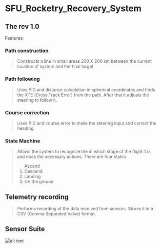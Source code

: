 ﻿# SFU_Rocketry_Recovery_System
## The rev 1.0  
Features: 
### Path construction 
> Constructs a line in small areas 200 X 200 km between the current location of system and the final target  
### Path following 
> Uses PID and distance calculation in spherical coordinates and finds the XTE (Cross Track Error) from the path. After that it adjusts the steering to follow it. 
### Course correction 
> Uses PID and course error to make the steering input and correct the heading.
### State Machine 
> Allows the system to recognize the in which stage of the flight it is and does the necessary actions.
> There are four states <ol>  Ascend <li>Descend </li> <li>Landing </li> <li>On the ground </li> </ol>
## Telemetry recording 
> Performs recording of the data received from sensors. Stores it in a CSV (Comma Separated Value) format.

## Sensor Suite
![alt text](/SFU_Rocketry_Recovery_System/edit/main/internalGS/teensy-4.1-cover.jpeg?raw=true "Microcontroller unit")

